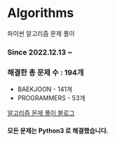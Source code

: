 # Algorithms
파이썬 알고리즘 문제 풀이
### Since 2022.12.13 ~
### 해결한 총 문제 수 : 194개
- BAEKJOON - 141개
- PROGRAMMERS - 53개

[알고리즘 문제 풀이 블로그](https://monzheld.tistory.com/category/%E2%8C%A8%EF%B8%8F%20Algorithms)
#### 모든 문제는 Python3 로 해결했습니다.
